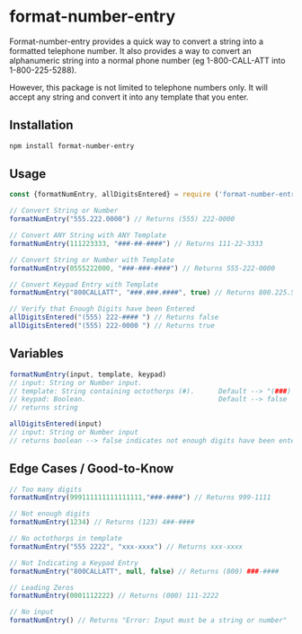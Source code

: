 # format-number-entry

Format-number-entry provides a quick way to convert a string into a formatted telephone number. It also provides a way to convert an alphanumeric string into a normal phone number (eg 1-800-CALL-ATT into 1-800-225-5288). 

However, this package is not limited to telephone numbers only. It will accept any string and convert it into any template that you enter. 

## Installation

```bash
npm install format-number-entry
```

## Usage

```javascript
const {formatNumEntry, allDigitsEntered} = require ('format-number-entry')

// Convert String or Number
formatNumEntry("555.222.0000") // Returns (555) 222-0000

// Convert ANY String with ANY Template
formatNumEntry(111223333, "###-##-####") // Returns 111-22-3333

// Convert String or Number with Template
formatNumEntry(0555222000, "###-###-####") // Returns 555-222-0000

// Convert Keypad Entry with Template 
formatNumEntry("800CALLATT", "###.###.####", true) // Returns 800.225.5288

// Verify that Enough Digits have been Entered
allDigitsEntered("(555) 222-#### ") // Returns false
allDigitsEntered("(555) 222-0000 ") // Returns true
```
## Variables

```javascript
formatNumEntry(input, template, keypad)
// input: String or Number input.
// template: String containing octothorps (#).      Default --> "(###) ###-####"
// keypad: Boolean.                                 Default --> false
// returns string

allDigitsEntered(input)
// input: String or Number input
// returns boolean --> false indicates not enough digits have been entered

```
## Edge Cases / Good-to-Know

```javascript
// Too many digits
formatNumEntry(999111111111111111,"###-####") // Returns 999-1111

// Not enough digits
formatNumEntry(1234) // Returns (123) 4##-####

// No octothorps in template
formatNumEntry("555 2222", "xxx-xxxx") // Returns xxx-xxxx

// Not Indicating a Keypad Entry
formatNumEntry("800CALLATT", null, false) // Returns (800) ###-####

// Leading Zeros
formatNumEntry(0001112222) // Returns (000) 111-2222

// No input
formatNumEntry() // Returns "Error: Input must be a string or number"
```
